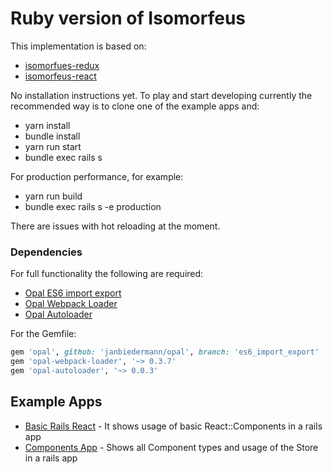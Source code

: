 # Ruby version of Isomorfeus

This implementation is based on:
- [isomorfues-redux](https://github.com/isomorfeus/isomorfeus-redux/tree/master/ruby)
- [isomorfeus-react](https://github.com/isomorfeus/isomorfeus-react/tree/master/ruby)

No installation instructions yet.
To play and start developing currently the recommended way is to clone one of the example apps and:
- yarn install
- bundle install
- yarn run start
- bundle exec rails s

For production performance, for example:
- yarn run build
- bundle exec rails s -e production

There are issues with hot reloading at the moment.


### Dependencies

For full functionality the following are required:
- [Opal ES6 import export](https://github.com/opal/opal/pull/1832)
- [Opal Webpack Loader](https://github.com/janbiedermann/opal-webpack-loader)
- [Opal Autoloader](https://github.com/janbiedermann/opal-autoloader)

For the Gemfile:
```ruby
gem 'opal', github: 'janbiedermann/opal', branch: 'es6_import_export'
gem 'opal-webpack-loader', '~> 0.3.7'
gem 'opal-autoloader', '~> 0.0.3'
```

## Example Apps
- [Basic Rails React](https://github.com/isomorfeus/isomorfeus-framework/tree/ulysses/ruby/example-apps/basic-rails-react) -
It shows usage of basic React::Components in a rails app
- [Components App](https://github.com/isomorfeus/isomorfeus-framework/tree/ulysses/ruby/example-apps/components-app) -
Shows all Component types and usage of the Store in a rails app